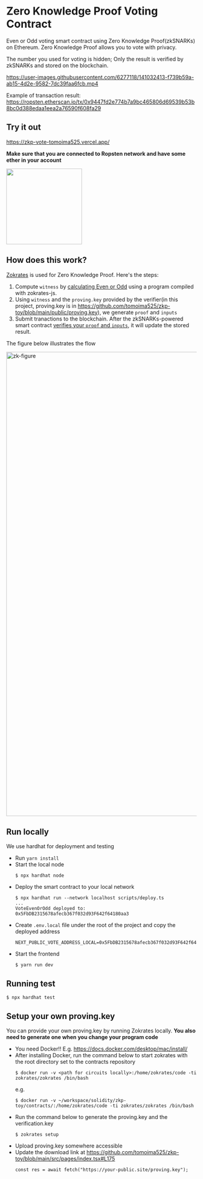# Zero Knowledge Proof Voting Contract

Even or Odd voting smart contract using Zero Knowledge Proof(zkSNARKs) on Ethereum. Zero Knowledge Proof allows you to vote with privacy.

The number you used for voting is hidden; Only the result is verified by zkSNARKs and stored on the blockchain.





https://user-images.githubusercontent.com/6277118/141032413-f739b59a-ab15-4d2e-9582-7dc39faa6fcb.mp4




Example of transaction result: https://ropsten.etherscan.io/tx/0x9447fd2e774b7a9bc465806d69539b53b8bc0d388edaa1eea2a76590f608fa29

## Try it out

https://zkp-vote-tomoima525.vercel.app/

**Make sure that you are connected to Ropsten network and have some ether in your account**

<img src="https://user-images.githubusercontent.com/6277118/140975326-02107676-1e37-4357-9df8-9437bc6e7da3.png" width=200px />

## How does this work?

[Zokrates](https://github.com/Zokrates/ZoKrates) is used for Zero Knowledge Proof. Here's the steps:

1. Compute `witness` by [calculating Even or Odd](https://github.com/tomoima525/zkp-toy/blob/main/src/pages/index.tsx#L84) using a program compiled with zokrates-js.
2. Using `witness` and the `proving.key` provided by the verifier(in this project, proving.key is in https://github.com/tomoima525/zkp-toy/blob/main/public/proving.key), we generate `proof` and `inputs`
3. Submit tranactions to the blockchain. After the zkSNARKs-powered smart contract [verifies your `proof` and `inputs`](https://github.com/tomoima525/zkp-toy/blob/main/contracts/circuits/VoteEvenOrOdd.sol#L359), it will update the stored result.

The figure below illustrates the flow  

<img width="1226" alt="zk-figure" src="https://user-images.githubusercontent.com/6277118/140989020-222129df-cfad-48b3-9ad4-b41013765465.png">


## Run locally

We use hardhat for deployment and testing

- Run `yarn install`
- Start the local node
  ```
  $ npx hardhat node
  ```
- Deploy the smart contract to your local network
  ```
  $ npx hardhat run --network localhost scripts/deploy.ts
  ...
  VoteEvenOrOdd deployed to: 0x5FbDB2315678afecb367f032d93F642f64180aa3
  ```
- Create `.env.local` file under the root of the project and copy the deployed address
  ```
  NEXT_PUBLIC_VOTE_ADDRESS_LOCAL=0x5FbDB2315678afecb367f032d93F642f64180aa3
  ```
- Start the frontend
  ```
  $ yarn run dev
  ```

## Running test

```
$ npx hardhat test
```

## Setup your own proving.key

You can provide your own proving.key by running Zokrates locally. **You also need to generate one when you change your program code**

- You need Docker!! E.g. https://docs.docker.com/desktop/mac/install/
- After installing Docker, run the command below to start zokrates with the root directory set to the contracts repository
  ```
  $ docker run -v <path for circuits locally>:/home/zokrates/code -ti zokrates/zokrates /bin/bash
  ```
  e.g.
  ```
  $ docker run -v ~/workspace/solidity/zkp-toy/contracts/:/home/zokrates/code -ti zokrates/zokrates /bin/bash
  ```
- Run the command below to generate the proving.key and the verification.key
  ```
  $ zokrates setup
  ```
- Upload proving.key somewhere accessible
- Update the download link at https://github.com/tomoima525/zkp-toy/blob/main/src/pages/index.tsx#L175
  ```
  const res = await fetch("https://your-public.site/proving.key");
  ```
